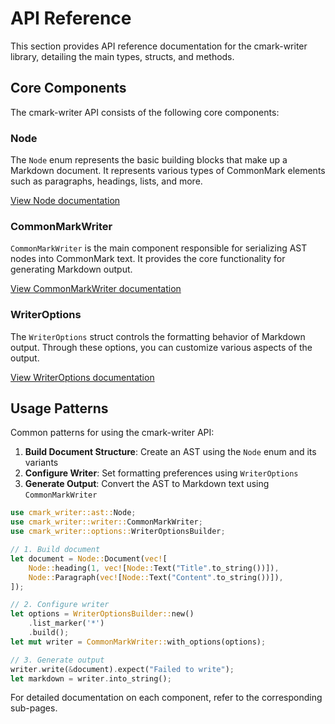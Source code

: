 # API Reference

This section provides API reference documentation for the cmark-writer library, detailing the main types, structs, and methods.

## Core Components

The cmark-writer API consists of the following core components:

### Node

The `Node` enum represents the basic building blocks that make up a Markdown document. It represents various types of CommonMark elements such as paragraphs, headings, lists, and more.

[View Node documentation](./node)

### CommonMarkWriter

`CommonMarkWriter` is the main component responsible for serializing AST nodes into CommonMark text. It provides the core functionality for generating Markdown output.

[View CommonMarkWriter documentation](./writer)

### WriterOptions

The `WriterOptions` struct controls the formatting behavior of Markdown output. Through these options, you can customize various aspects of the output.

[View WriterOptions documentation](./options)

## Usage Patterns

Common patterns for using the cmark-writer API:

1. **Build Document Structure**: Create an AST using the `Node` enum and its variants
2. **Configure Writer**: Set formatting preferences using `WriterOptions`
3. **Generate Output**: Convert the AST to Markdown text using `CommonMarkWriter`

```rust
use cmark_writer::ast::Node;
use cmark_writer::writer::CommonMarkWriter;
use cmark_writer::options::WriterOptionsBuilder;

// 1. Build document
let document = Node::Document(vec![
    Node::heading(1, vec![Node::Text("Title".to_string())]),
    Node::Paragraph(vec![Node::Text("Content".to_string())]),
]);

// 2. Configure writer
let options = WriterOptionsBuilder::new()
    .list_marker('*')
    .build();
let mut writer = CommonMarkWriter::with_options(options);

// 3. Generate output
writer.write(&document).expect("Failed to write");
let markdown = writer.into_string();
```

For detailed documentation on each component, refer to the corresponding sub-pages.
